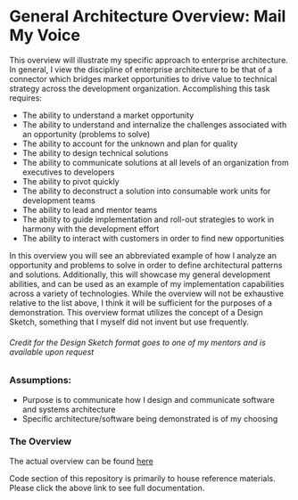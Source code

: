 # General Architecture Overview: Mail My Voice

This overview will illustrate my specific approach to enterprise architecture. In general, I view the discipline of enterprise architecture to be that of a connector which bridges market opportunities to drive value to technical strategy across the development organization. Accomplishing this task requires:

* The ability to understand a market opportunity
* The ability to understand and internalize the challenges associated with an opportunity (problems to solve)
* The ability to account for the unknown and plan for quality
* The ability to design technical solutions
* The ability to communicate solutions at all levels of an organization from executives to developers
* The ability to pivot quickly
* The ability to deconstruct a solution into consumable work units for development teams
* The ability to lead and mentor teams
* The ability to guide implementation and roll-out strategies to work in harmony with the development effort
* The ability to interact with customers in order to find new opportunities

In this overview you will see an abbreviated example of how I analyze an opportunity and problems to solve in order to define architectural patterns and solutions. Additionally, this will showcase my general development abilities, and can be used as an example of my implementation capabilities across a variety of technologies. While the overview will not be exhaustive relative to the list above, I think it will be sufficient for the purposes of a demonstration. This overview format utilizes the concept of a Design Sketch, something that I myself did not invent but use frequently.

###### _Credit for the Design Sketch format goes to one of my mentors and is available upon request_

### Assumptions:
* Purpose is to communicate how I design and communicate software and systems architecture
* Specific architecture/software being demonstrated is of my choosing

### The Overview
The actual overview can be found [here](https://github.com/theBoEffect/mmv-architecture-demo/wiki)

Code section of this repository is primarily to house reference materials. Please click the above link to see full documentation.
